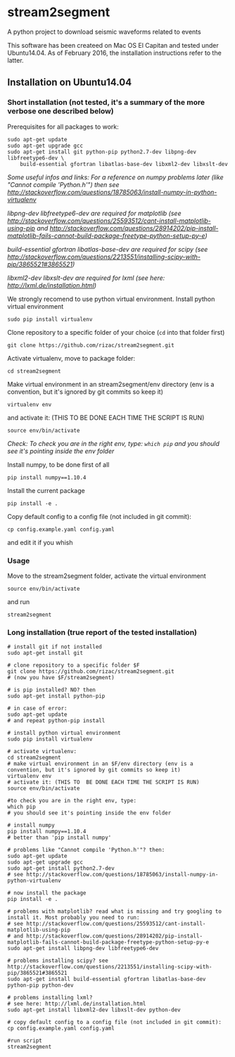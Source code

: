 # stream2segment

A python project to download seismic waveforms related to events

This software has been createed on Mac OS El Capitan and tested under Ubuntu14.04. 
As of February 2016, the installation instructions refer to the latter. 

## Installation on Ubuntu14.04

### Short installation (not tested, it's a summary of the more verbose one described below)

Prerequisites for all packages to work:
```
sudo apt-get update
sudo apt-get upgrade gcc
sudo apt-get install git python-pip python2.7-dev libpng-dev libfreetype6-dev \
	build-essential gfortran libatlas-base-dev libxml2-dev libxslt-dev
```

*Some useful infos and links:*
*For a reference on numpy problems later (like "Cannot compile 'Python.h'") then see http://stackoverflow.com/questions/18785063/install-numpy-in-python-virtualenv*

*libpng-dev libfreetype6-dev are required for matplotlib (see http://stackoverflow.com/questions/25593512/cant-install-matplotlib-using-pip and http://stackoverflow.com/questions/28914202/pip-install-matplotlib-fails-cannot-build-package-freetype-python-setup-py-e)*

*build-essential gfortran libatlas-base-dev are required for scipy (see http://stackoverflow.com/questions/2213551/installing-scipy-with-pip/3865521#3865521)*

*libxml2-dev libxslt-dev are required for lxml (see here: http://lxml.de/installation.html)*

We strongly recomend to use python virtual environment. Install python virtual environment
```
sudo pip install virtualenv
```

Clone repository to a specific folder of your choice (`cd` into that folder first)
```
git clone https://github.com/rizac/stream2segment.git
```
Activate virtualenv, move to package folder:
```
cd stream2segment
```
Make virtual environment in an stream2segment/env directory (env is a convention, but it's ignored by git commits so keep it)
```
virtualenv env
```
and activate it: (THIS TO  BE DONE EACH TIME THE SCRIPT IS RUN)
```
source env/bin/activate
```

*Check: To check you are in the right env, type: `which pip` and you should see it's pointing inside the env folder*

Install numpy, to be done first of all
```
pip install numpy==1.10.4
```

Install the current package
```
pip install -e .
```

Copy default config to a config file (not included in git commit):
```
cp config.example.yaml config.yaml
```
and edit it if you whish

### Usage
Move to the stream2segment folder, activate the virtual environment
```
source env/bin/activate
```
and run
```
stream2segment
```





### Long installation (true report of the tested installation)

```
# install git if not installed
sudo apt-get install git

# clone repository to a specific folder $F
git clone https://github.com/rizac/stream2segment.git
# (now you have $F/stream2segment)

# is pip installed? NO? then
sudo apt-get install python-pip

# in case of error:
sudo apt-get update
# and repeat python-pip install

# install python virtual environment
sudo pip install virtualenv

# activate virtualenv:
cd stream2segment
# make virtual environment in an $F/env directory (env is a convention, but it's ignored by git commits so keep it)
virtualenv env
# activate it: (THIS TO  BE DONE EACH TIME THE SCRIPT IS RUN)
source env/bin/activate

#to check you are in the right env, type:
which pip
# you should see it's pointing inside the env folder

# install numpy
pip install numpy==1.10.4
# better than 'pip install numpy'

# problems like "Cannot compile 'Python.h'"? then:
sudo apt-get update
sudo apt-get upgrade gcc
sudo apt-get install python2.7-dev
# see http://stackoverflow.com/questions/18785063/install-numpy-in-python-virtualenv

# now install the package
pip install -e .

# problems with matplotlib? read what is missing and try googling to install it. Most probably you need to run:
# see http://stackoverflow.com/questions/25593512/cant-install-matplotlib-using-pip
# and http://stackoverflow.com/questions/28914202/pip-install-matplotlib-fails-cannot-build-package-freetype-python-setup-py-e
sudo apt-get install libpng-dev libfreetype6-dev

# problems installing scipy? see http://stackoverflow.com/questions/2213551/installing-scipy-with-pip/3865521#3865521
sudo apt-get install build-essential gfortran libatlas-base-dev python-pip python-dev

# problems installing lxml?
# see here: http://lxml.de/installation.html
sudo apt-get install libxml2-dev libxslt-dev python-dev

# copy default config to a config file (not included in git commit):
cp config.example.yaml config.yaml

#run script
stream2segment
```

